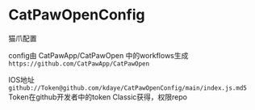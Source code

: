 # CatPawOpenConfig
猫爪配置

config由 CatPawApp/CatPawOpen 中的workflows生成
`https://github.com/CatPawApp/CatPawOpen`

IOS地址
`
github://Token@github.com/kdaye/CatPawOpenConfig/main/index.js.md5
`
Token在github开发者中的token Classic获得，权限repo

